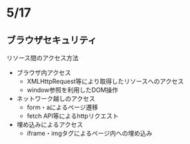 # 5/17

## ブラウザセキュリティ

リソース間のアクセス方法
* ブラウザ内アクセス
  * XMLHttpRequest等により取得したリソースへのアクセス
  * window参照を利用したDOM操作
* ネットワーク越しのアクセス
  * form・aによるページ遷移
  * fetch API等によるhttpリクエスト
* 埋め込みによるアクセス
  * iframe・imgタグによるページ内への埋め込み
